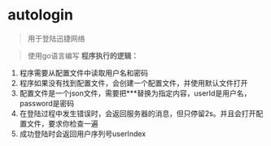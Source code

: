 # autologin

> 用于登陆迅捷网络

> 使用go语言编写
**程序执行的逻辑：**
1. 程序需要从配置文件中读取用户名和密码
2. 程序如果没有找到配置文件，会创建一个配置文件，并使用默认文件打开
3. 配置文件是一个json文件，需要把\*\*\*替换为指定内容，userId是用户名，password是密码
4. 在登陆过程中发生错误时，会返回服务器的消息，但只停留2s。并且会打开配置文件，要求你检查一遍
5. 成功登陆时会返回用户序列号userIndex
